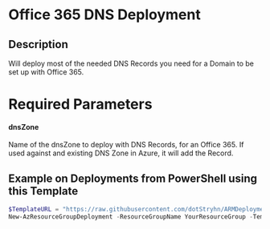# Office 365 DNS Deployment

## Description

Will deploy most of the needed DNS Records you need for a Domain to be set up with Office 365.

# Required Parameters

#### dnsZone

Name of the dnsZone to deploy with DNS Records, for an Office 365. If used against and existing DNS Zone in Azure, it will add the Record.

## Example on Deployments from PowerShell using this Template

```powershell
$TemplateURL = "https://raw.githubusercontent.com/dotStryhn/ARMDeployments/master/Office365.DNS.Deployment/Office365.DNS.Deployment.json"
New-AzResourceGroupDeployment -ResourceGroupName YourResourceGroup -TemplateUri $TemplateURL -dnsZone yourdomain.com
```
